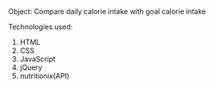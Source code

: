 Object: Compare daily calorie intake with goal calorie intake

Technologies used:

1. HTML
2. CSS
3. JavaScript
4. jQuery
5. nutritionix(API)
